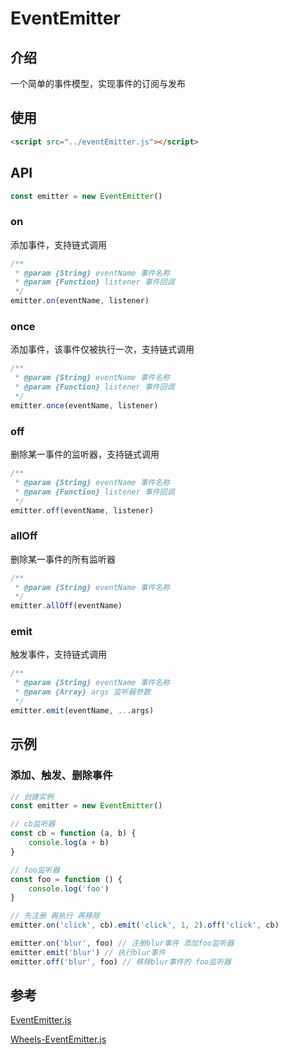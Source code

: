 # EventEmitter

## 介绍
一个简单的事件模型，实现事件的订阅与发布

## 使用
```html
<script src="../eventEmitter.js"></script>
```

## API
```javascript
const emitter = new EventEmitter()
```

### on
添加事件，支持链式调用

```javascript
/**
 * @param {String} eventName 事件名称
 * @param {Function} listener 事件回调
 */
emitter.on(eventName, listener)
```

### once
添加事件，该事件仅被执行一次，支持链式调用

```javascript
/**
 * @param {String} eventName 事件名称
 * @param {Function} listener 事件回调
 */
emitter.once(eventName, listener)
```

### off
删除某一事件的监听器，支持链式调用

```javascript
/**
 * @param {String} eventName 事件名称
 * @param {Function} listener 事件回调
 */
emitter.off(eventName, listener)
```

### allOff
删除某一事件的所有监听器

```javascript
/**
 * @param {String} eventName 事件名称
 */
emitter.allOff(eventName)
```

### emit
触发事件，支持链式调用

```javascript
/**
 * @param {String} eventName 事件名称
 * @param {Array} args 监听器参数
 */
emitter.emit(eventName, ...args)
```

## 示例

### 添加、触发、删除事件

```javascript
// 创建实例
const emitter = new EventEmitter()

// cb监听器
const cb = function (a, b) {
    console.log(a + b)
}

// foo监听器
const foo = function () {
    console.log('foo')
}

// 先注册 再执行 再移除
emitter.on('click', cb).emit('click', 1, 2).off('click', cb)

emitter.on('blur', foo) // 注册blur事件 添加foo监听器
emitter.emit('blur') // 执行blur事件
emitter.off('blur', foo) // 移除blur事件的 foo监听器
```

## 参考
[EventEmitter.js](https://github.com/Olical/EventEmitter)

[Wheels-EventEmitter.js](https://github.com/mqyqingfeng/EventEmitter)

